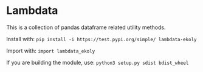 # Lambdata

This is a collection of pandas dataframe related utility methods.

Install with:
`pip install -i https://test.pypi.org/simple/ lambdata-ekoly`

Import with:
`import lambdata_ekoly`

If you are building the module, use:
`python3 setup.py sdist bdist_wheel`
